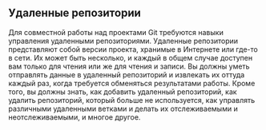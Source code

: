 ## Удаленные репозитории

Для совместной работы над проектами Git требуются навыки управления удаленными репозиториями. Удаленные репозитории представляют собой версии проекта, 
хранимые в Интернете или где-то в сети. Их может быть несколько, и каждый в 
общем случае доступен вам только для чтения или же для чтения и записи. Вы 
должны уметь отправлять данные в удаленный репозиторий и извлекать их оттуда 
каждый раз, когда требуется обменяться результатами работы. Кроме того, вы должны знать, как добавить удаленный репозиторий, как удалить репозиторий, который 
больше не используется, как управлять различными удаленными ветками и делать 
их отслеживаемыми и неотслеживаемыми, и многое другое.